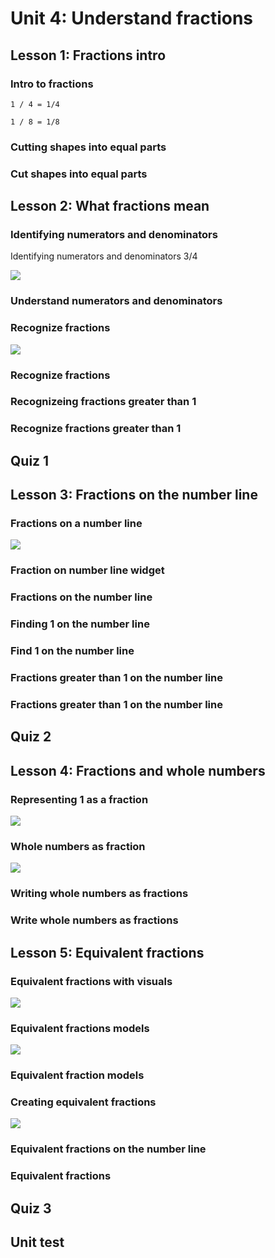 # Unit 4: Understand fractions

## Lesson 1: Fractions intro

### Intro to fractions

~~~
1 / 4 = 1/4

1 / 8 = 1/8
~~~

### Cutting shapes into equal parts

### Cut shapes into equal parts

## Lesson 2: What fractions mean

### Identifying numerators and denominators

Identifying numerators and denominators 3/4

![](README.m\278c5ae0-4130-566c-c528-c6778802a1cf.svg)

### Understand numerators and denominators

### Recognize fractions

![](README.m\0299e324-68ed-ba9e-37f9-186f028745cf.svg)

### Recognize fractions

### Recognizeing fractions greater than 1

### Recognize fractions greater than 1

## Quiz 1

## Lesson 3: Fractions on the number line

### Fractions on a number line

![](README.m\66b7b258-1b2d-626e-f50a-a969a21a3fd3.svg)

### Fraction on number line widget

### Fractions on the number line

### Finding 1 on the number line

### Find 1 on the number line

### Fractions greater than 1 on the number line

### Fractions greater than 1 on the number line

## Quiz 2

## Lesson 4: Fractions and whole numbers

### Representing 1 as a fraction

![](README.m/Representings1AsAFraction.jpg)

### Whole numbers as fraction

![](README.m/WholeNumbersAsFractions.png)

### Writing whole numbers as fractions

### Write whole numbers as fractions

## Lesson 5: Equivalent fractions

### Equivalent fractions with visuals

![](./README.m/EquivalentFractonsWithVisuals.jpg)

### Equivalent fractions models

![](./README.m/Equivalent_Fractions_models.png)

### Equivalent fraction models

### Creating equivalent fractions

![](./README.m/Creating_Equivalent_Fractions.png)

### Equivalent fractions on the number line

### Equivalent fractions

## Quiz 3

## Unit test